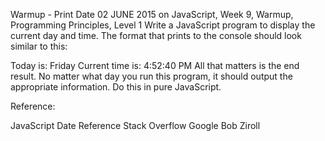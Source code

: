 Warmup - Print Date
02 JUNE 2015 on JavaScript, Week 9, Warmup, Programming Principles, Level 1
Write a JavaScript program to display the current day and time. The format that prints to the console should look similar to this:

  Today is: Friday
  Current time is: 4:52:40 PM
All that matters is the end result. No matter what day you run this program, it should output the appropriate information. Do this in pure JavaScript.

Reference:

JavaScript Date Reference
Stack Overflow
Google
Bob Ziroll